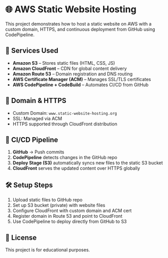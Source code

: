 # 🌐 AWS Static Website Hosting

This project demonstrates how to host a static website on AWS with a custom domain, HTTPS, and continuous deployment from GitHub using CodePipeline.

## 🧰 Services Used

- **Amazon S3** – Stores static files (HTML, CSS, JS)
- **Amazon CloudFront** – CDN for global content delivery
- **Amazon Route 53** – Domain registration and DNS routing
- **AWS Certificate Manager (ACM)** – Manages SSL/TLS certificates
- **AWS CodePipeline + CodeBuild** – Automates CI/CD from GitHub

## 🔐 Domain & HTTPS

- Custom Domain: `www.static-website-hosting.org`
- SSL: Managed via ACM
- HTTPS supported through CloudFront distribution

## 🔁 CI/CD Pipeline

1. **GitHub** → Push commits
2. **CodePipeline** detects changes in the GitHub repo
3. **Deploy Stage (S3)** automatically syncs new files to the static S3 bucket
4. **CloudFront** serves the updated content over HTTPS globally

## 🛠️ Setup Steps

1. Upload static files to GitHub repo  
2. Set up S3 bucket (private) with website files  
3. Configure CloudFront with custom domain and ACM cert  
4. Register domain in Route 53 and point to CloudFront  
5. Use CodePipeline to deploy directly from GitHub to S3  

## 📝 License

This project is for educational purposes.

